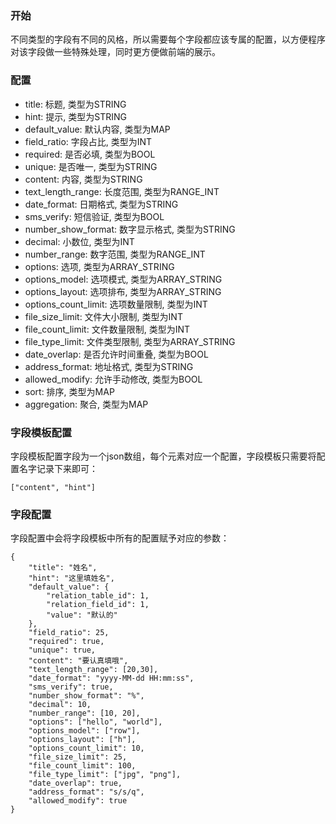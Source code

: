 ### 开始
不同类型的字段有不同的风格，所以需要每个字段都应该专属的配置，以方便程序对该字段做一些特殊处理，同时更方便做前端的展示。

### 配置

 - title: 标题, 类型为STRING
 - hint: 提示, 类型为STRING
 - default_value: 默认内容, 类型为MAP
 - field_ratio: 字段占比, 类型为INT
 - required: 是否必填, 类型为BOOL
 - unique: 是否唯一, 类型为STRING
 - content: 内容, 类型为STRING
 - text_length_range: 长度范围, 类型为RANGE_INT
 - date_format: 日期格式, 类型为STRING
 - sms_verify: 短信验证, 类型为BOOL
 - number_show_format: 数字显示格式, 类型为STRING
 - decimal: 小数位, 类型为INT
 - number_range: 数字范围, 类型为RANGE_INT
 - options: 选项, 类型为ARRAY_STRING
 - options_model: 选项模式, 类型为ARRAY_STRING
 - options_layout: 选项排布, 类型为ARRAY_STRING
 - options_count_limit: 选项数量限制, 类型为INT
 - file_size_limit: 文件大小限制, 类型为INT
 - file_count_limit: 文件数量限制, 类型为INT
 - file_type_limit: 文件类型限制, 类型为ARRAY_STRING
 - date_overlap: 是否允许时间重叠, 类型为BOOL
 - address_format: 地址格式, 类型为STRING
 - allowed_modify: 允许手动修改, 类型为BOOL
 - sort: 排序, 类型为MAP
 - aggregation: 聚合, 类型为MAP


### 字段模板配置
字段模板配置字段为一个json数组，每个元素对应一个配置，字段模板只需要将配置名字记录下来即可：

```
["content", "hint"]
```

### 字段配置
字段配置中会将字段模板中所有的配置赋予对应的参数：

```
{
	"title": "姓名",
	"hint": "这里填姓名",
	"default_value": {
		"relation_table_id": 1,
		"relation_field_id": 1,
		"value": "默认的"
	},
	"field_ratio": 25,
	"required": true,
	"unique": true,
	"content": "要认真填哦",
	"text_length_range": [20,30],
	"date_format": "yyyy-MM-dd HH:mm:ss",
	"sms_verify": true,
	"number_show_format": "%",
	"decimal": 10,
	"number_range": [10, 20],
	"options": ["hello", "world"],
	"options_model": ["row"],
	"options_layout": ["h"],
	"options_count_limit": 10,
	"file_size_limit": 25,
	"file_count_limit": 100,
	"file_type_limit": ["jpg", "png"],
	"date_overlap": true,
	"address_format": "s/s/q",
	"allowed_modify": true
}
```